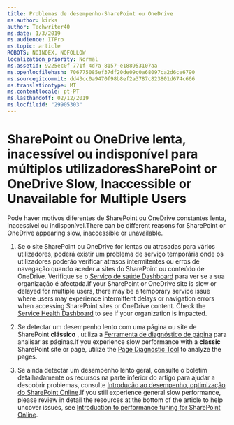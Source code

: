 ```yaml
---
title: Problemas de desempenho-SharePoint ou OneDrive
ms.author: kirks
author: Techwriter40
ms.date: 1/3/2019
ms.audience: ITPro
ms.topic: article
ROBOTS: NOINDEX, NOFOLLOW
localization_priority: Normal
ms.assetid: 9225ec0f-771f-4d7a-8157-e188953107aa
ms.openlocfilehash: 706775085ef37df20de09c0a68097ca2d6ce6790
ms.sourcegitcommit: dd43cc0a9470f98b8ef2a3787c823801d674c666
ms.translationtype: MT
ms.contentlocale: pt-PT
ms.lasthandoff: 02/12/2019
ms.locfileid: "29905303"
---
```

# <a name="sharepoint-or-onedrive-slow-inaccessible-or-unavailable-for-multiple-users"></a><span data-ttu-id="ae85b-102">SharePoint ou OneDrive lenta, inacessível ou indisponível para múltiplos utilizadores</span><span class="sxs-lookup"><span data-stu-id="ae85b-102">SharePoint or OneDrive Slow, Inaccessible or Unavailable for Multiple Users</span></span>

<span data-ttu-id="ae85b-103">Pode haver motivos diferentes de SharePoint ou OneDrive constantes lenta, inacessível ou indisponível.</span><span class="sxs-lookup"><span data-stu-id="ae85b-103">There can be different reasons for SharePoint or OneDrive appearing slow, inaccessible or unavailable.</span></span> 
  
1. <span data-ttu-id="ae85b-p101">Se o site SharePoint ou OneDrive for lentas ou atrasadas para vários utilizadores, poderá existir um problema de serviço temporária onde os utilizadores poderão verificar atrasos intermitentes ou erros de navegação quando aceder a sites do SharePoint ou conteúdo de OneDrive. Verifique se o [Serviço de saúde Dashboard](https://admin.microsoft.com/AdminPortal/Home#/servicehealth) para ver se a sua organização é afectada.</span><span class="sxs-lookup"><span data-stu-id="ae85b-p101">If your SharePoint or OneDrive site is slow or delayed for multiple users, there may be a temporary service issue where users may experience intermittent delays or navigation errors when accessing SharePoint sites or OneDrive content. Check the [Service Health Dashboard](https://admin.microsoft.com/AdminPortal/Home#/servicehealth) to see if your organization is impacted.</span></span> 
  
2. <span data-ttu-id="ae85b-106">Se detectar um desempenho lento com uma página ou site de SharePoint **clássico** , utiliza a [Ferramenta de diagnóstico de página](https://aka.ms/perftool) para analisar as páginas.</span><span class="sxs-lookup"><span data-stu-id="ae85b-106">If you experience slow performance with a **classic** SharePoint site or page, utilize the [Page Diagnostic Tool](https://aka.ms/perftool) to analyze the pages.</span></span> 
  
3. <span data-ttu-id="ae85b-107">Se ainda detectar um desempenho lento geral, consulte o boletim detalhadamente os recursos na parte inferior do artigo para ajudar a descobrir problemas, consulte [Introdução ao desempenho, optimização do SharePoint Online](https://go.microsoft.com/fwlink/?linkid=2024334).</span><span class="sxs-lookup"><span data-stu-id="ae85b-107">If you still experience general slow performance, please review in detail the resources at the bottom of the article to help uncover issues, see [Introduction to performance tuning for SharePoint Online](https://go.microsoft.com/fwlink/?linkid=2024334).</span></span>
  

